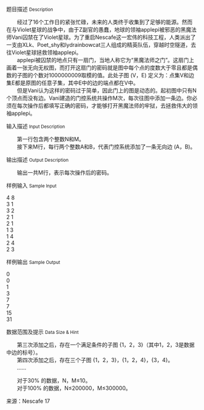 <div class="panel panel-default">
<div class="area-title">
<span>
题目描述
<small>Description</small>
</span></div>
<div class="panel-body">

<p>　　经过了16个工作日的紧张忙碌，未来的人类终于收集到了足够的能源。然而在与Violet星球的战争中，由于Z副官的愚蠢，地球的领袖applepi被邪恶的黑魔法师Vani囚禁在了Violet星球。为了重启Nescafe这一宏伟的科技工程，人类派出了一支由XLk、Poet_shy和lydrainbowcat三人组成的精英队伍，穿越时空隧道，去往Violet星球拯救领袖applepi。<br>　　applepi被囚禁的地点只有一扇门，当地人称它为“黑魔法师之门”。这扇门上画着一张无向无权图，而打开这扇门的密码就是图中每个点的度数大于零且都是偶数的子图的个数对1000000009取模的值。此处子图 (V，E) 定义为：点集V和边集E都是原图的任意子集，其中E中的边的端点都在V中。<br>　　但是Vani认为这样的密码过于简单，因此门上的图是动态的。起初图中只有N个顶点而没有边。Vani建造的门控系统共操作M次，每次往图中添加一条边。你必须在每次操作后都填写正确的密码，才能够打开黑魔法师的牢狱，去拯救伟大的领袖applepi。</p>

</div>
</div>

<div class="panel panel-default">
<div class="area-title">
<span>
输入描述
<small>Input Description</small>
</span></div>
<div class="panel-body">
<p>　　第一行包含两个整数N和M。<br>　　接下来M行，每行两个整数A和B，代表门控系统添加了一条无向边 (A，B)。</p>

</div>
</div>
<div  class="panel panel-default">
<div class="area-title">
<span>
输出描述
<small>Output Description</small>
</span></div>
<div class="panel-body">

<p>　　输出一共M行，表示每次操作后的密码。</p>

</div>
</div>


<div class="panel panel-default">
<div class="area-title">
<span>
样例输入
<small>Sample Input</small>
</span></div>
<div class="panel-body">
<p>4 8<br>3 1<br>3 2<br>2 1<br>2 1<br>1 3<br>1 4<br>2 4<br>2 3</p>

</div>
</div>

<div class="panel panel-default">
<div class="area-title">
<span>
样例输出
<small>Sample Output</small>
</span></div>
<div class="panel-body">
<p>0<br>0<br>1<br>3<br>7<br>7<br>15<br>31</p>

</div>
</div>

<div class="panel panel-default">
<div class="area-title">
<span>
数据范围及提示
<small>Data Size & Hint</small>
</span></div>
<div class="panel-body">
<p>　　第三次添加之后，存在一个满足条件的子图 {1，2，3}（其中1，2，3是数据中边的标号）。<br>　　第四次添加之后，存在三个子图 {1，2，3}，{1，2，4}，{3，4}。<br>　　……</p>
<p>　　对于30% 的数据，N，M≤10。<br>　　对于100% 的数据，N≤200000，M≤300000。</p>
<p>来源：Nescafe 17</p>
</div>
</div>